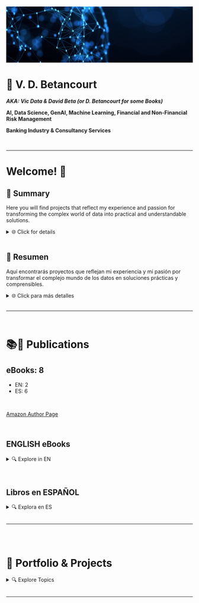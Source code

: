 ![](https://github.com/vbleal/vbleal/blob/main/Im/Main_Banner.gif)

# 📃 V. D. Betancourt

***AKA: Vic Data & David Beta (or D. Betancourt for some Books)***

**AI, Data Science, GenAI, Machine Learning, Financial and Non-Financial Risk Management**

**Banking Industry & Consultancy Services**


<br>

---


# Welcome! 👋

## 📌 Summary

Here you will find projects that reflect my experience and passion for transforming the complex world of data into practical and understandable solutions.

<details>
<summary>🌐 Click for details </summary>

### What defines me:

- 🤖 **AI Enthusiast & Researcher in GenAI and LLMs**: Exploring the potential of Artificial Intelligence and Large Language Models to drive innovation.
- 📊 **Data Scientist & Machine Learning Practitioner**: Turning complex data into actionable insights, with a strong foundation in Data Science and ML.
- 🌎 **Global Perspective**: Experienced in leading diverse, cross-functional teams on tech-driven projects worldwide.
- 📚 **Lifelong Learner**: A strong academic background spanning Data Science, ML, and GenAI.
- 🌱 **Active Community Contributor**: Passionate about knowledge sharing and fostering growth in the AI and tech communities.


</details>

<br>


## 📌 Resumen

Aquí encontrarás proyectos que reflejan mi experiencia y mi pasión por transformar el complejo mundo de los datos en soluciones prácticas y comprensibles.

<details>
<summary>🌐 Click para más detalles </summary>



### Lo que me define:

- 🤖 **Entusiasta e Investigador en GenAI y LLMs**: Explorando el potencial de la Inteligencia Artificial y los Modelos de Lenguaje de Gran Escala para impulsar la innovación.
- 📊 **Científico de Datos y Practicante de Machine Learning**: Transformando datos complejos en insights accionables, con una sólida base en Ciencia de Datos y ML.
- 🌎 **Perspectiva Global**: Experiencia liderando equipos diversos y multifuncionales en proyectos tecnológicos a nivel mundial.
- 📚 **Aprendiz de por Vida**: Fuerte formación académica que abarca Ciencia de Datos, ML y GenAI.
- 🌱 **Contribuidor Activo en la Comunidad**: Apasionado por compartir conocimientos y fomentar el crecimiento en las comunidades de IA y tecnología.


</details>

<br>


---




<br>

# 📚📲 Publications


## eBooks: 8
  - EN: 2
  - ES: 6

<br>

[Amazon Author Page](https://www.amazon.com/stores/D.-Betancourt/author/B0D4B1KD6T?ref_=pe_2466670_811284380&isDramIntegrated=true&shoppingPortalEnabled=true)





<br>

## ENGLISH eBooks

<details>
<summary>🔍 Explore in EN </summary>

<br>

Discover my series **EXPLAINABLE DATA**, where I demystify artificial intelligence and offer accessible guides for everyone.

### 📊🦾 **EXPLAINABLE DATA Series**

<br>

1. **Artificial Intelligence in Plain English.** ***An AI-Guide To Rule Them All***
   

<br>

2. **Big Data for SMEs.** ***8 Solutions for Its Implementation in Small and Medium Enterprises***


<br>
<br>


**Covers**:

<details>
    <summary>🔍 Explore Covers </summary>

<br>

<img src="https://github.com/vbleal/vbleal/blob/main/Im/01XD_EN_01_AI.jpg" width="190" height="300">

<img src="https://github.com/vbleal/vbleal/blob/main/Im/01XD_EN_02_BD_SME.jpg" width="190" height="300">



</details>


</details>





<br>
<br>

## Libros en ESPAÑOL


<details>
<summary>🔍 Explora en ES </summary>

<br>

Descubre mi serie **EXPLAINABLE DATA**, donde desmitifico la inteligencia artificial y ofrezco guías accesibles para todos.

### 📊🦾 **Serie EXPLAINABLE DATA**

<br>

1. **Inteligencia Artificial en Simples Palabras.** ***Una GuIA para Dominarlas a Todas***
    


<br>

2. **Big Data para PYMEs.** ***8 Soluciones para su Implementación en Pequeñas y Medianas Empresas***
 

<br>
<br>

### 📈 **Serie DATA SCIENCE**

<br>

1. **Análisis de Datos con Python:** ***Data Science Nivel 1.*** 

<br>

2. **Análisis de Datos con PySpark:** ***Data Science Nivel 1.*** 

<br>

3. **Análisis de Datos con R y RStudio:** ***Data Science Nivel 1.*** 




<br>
<br>

### 🖥️ **Serie BIG DATA**

<br>

1. **Análisis de Bases de Datos con SQL y Python:** ***Big Data Nivel 1.*** 

<br>





<br>
<br>

**Portadas en Español**:

<details>
    <summary>🔍 Click para explorar </summary>

<br>

<img src="https://github.com/vbleal/vbleal/blob/main/Im/01XD_ES_01_AI.jpg" width="190" height="300">

<img src="https://github.com/vbleal/vbleal/blob/main/Im/01XD_ES_02_BD_PYME.jpg" width="190" height="300">

<img src="https://github.com/vbleal/vbleal/blob/main/Im/02DS_ES_01_DA_Python.jpg" width="190" height="300">

<img src="https://github.com/vbleal/vbleal/blob/main/Im/02DS_ES_02_DA_PySpark.jpg" width="190" height="300">

<img src="https://github.com/vbleal/vbleal/blob/main/Im/02DS_ES_03_DA_RStudio.jpg" width="190" height="300">

<img src="https://github.com/vbleal/vbleal/blob/main/Im/03BD_ES_01_DBA_SQL.jpg" width="190" height="300">




</details>

    
</details>    
    

</details>

<br>


----------------





<br>
<br>

# 📑 Portfolio & Projects



<details>
<summary>🔍 Explore Topics </summary>

<br>

![](https://github.com/vbleal/vbleal/blob/main/Im/Banner_Portfolio.gif)

<br>

## 🦾 Artificial Intelligence, Machine Learning & Deep Learning

<details>
<summary>🔍 Details </summary>

<br>

### 1. **TensorFlow**

   *    [TensorFlow: Playground](https://github.com/vbleal/Playground)


<br>

### 2. **Supervised Learning**

   *    [Supervised Learning: Computer Vision](https://github.com/vbleal/SL_ComputerVision)
  
<br>

### 3. **Redes Neuronales y Deep Learning**

   *    [UrbanSound8K](https://github.com/vbleal/UrbanSound8k)
  
   *    [Vegetable Image Data](https://github.com/vbleal/VegetableImage)

   *    [FX Predictions](https://github.com/vbleal/FX_Predictions)   

   *    [Cripto Currencies Predictions](https://github.com/vbleal/Cripto_Predictions)

   *    [Aeropuertos: Predicción de Operaciones y Pasajeros](https://github.com/vbleal/Airports/tree/main/_Aero_Operations)





<br>

### 4. **Fraud Detection using AI/ML**

     *    [Fraud Detection]()

<br>






   
</details>







<br>
<br>




<br>

## 🦾🖼️🎬📝 Generative Artificial Intelligence (GenAI)

<details>
<summary>🔍 Details </summary>

<br>

### 1. [Text-to-Image](https://github.com/vbleal/GenAI/tree/main/Text-to-Image)

- **Description:** Repositories focused on Image AI-Generated with differente AI-tools.

- **Repositories**

   -  [AI-Architecture]()



<br>

### 2. [Video](https://github.com/vbleal/GenAI/tree/main/Video)

- **Description:** Repositories focused on Video AI-Generated with differente AI-tools.

- **Repositories**

   -  [Video]()







<br>

### 3. [Audio](https://github.com/vbleal/GenAI/tree/main/Audio)

- **Description:** Repositories focused on Audio AI-Generated with differente AI-tools.

- **Repositories**

   -  [Audio]()






<br>


   
</details>







<br>
<br>





## 📊🔮 Data Science

<details>
<summary>🔍 Details </summary>

<br>

### 1. **Visualización de Datos**: [Data Visualization](https://github.com/vbleal/DataViz)

   *    [Titanic](https://github.com/vbleal/DataViz/tree/main/Titanic)

   *    [Loan Data](https://github.com/vbleal/DataViz/tree/main/LoanData)

<br>

### 2. **Generación de Datos Sintéticos (Synthetic Data)**

   *    [Aeropuertos: Repositorio Principal](https://github.com/vbleal/Airports)



  
</details>





<br>
<br>

## 💶 Financial Risk Management

<details>
<summary>🔍 Details </summary>

### 1. **Riesgos Financieros**: [Financial Risks](https://github.com/vbleal/FR)

   *    [FX Predictions](https://github.com/vbleal/FX_Predictions)
     
   *    [Cripto Currencies Predictions](https://github.com/vbleal/Cripto_Predictions)   





</details>






<br>
<br>

## 🐍 Python

<details>
<summary>🔍 Details </summary>

### 1. **Pandas**

   *    [Pandas WhitePaper](https://github.com/vbleal/Pandas)

### 2. **Algorithms**

   *    [Optimization](https://github.com/vbleal/AlgoritmosOptimizacion)


</details>




   


<br>
<br>

## 🧮 Math & Optimization

<details>
<summary>🔍 Details </summary>

### 1. **Algorithms**

   *    [Optimization](https://github.com/vbleal/AlgoritmosOptimizacion)


</details>






<br>
<br>

## 📋 Agile Methodologies

<details>
<summary>🔍 Details </summary>

<br>

### 1. Agile for Data Science

* [Agile in Data Science & Big Data Project](https://github.com/vbleal/AgileDataScience)


</details>






<br>
<br>


## 🚀 Other Projects

<details>
<summary>🔍 Details </summary>

### ✈️ Aeropuertos (AIRPORTS)

<br>

#### 1. **Aeropuertos: Repositorio Principal**
    
   *    [Aeropuertos: Repositorio Principal](https://github.com/vbleal/Airports)

<br>

#### 2. **Aeropuertos: Operaciones y Pasajeros**

   *    [Aeropuertos: Predicción de Operaciones y Pasajeros](https://github.com/vbleal/Airports/tree/main/_Aero_Operations)


<br>

#### 3. **Aeropuertos: Locales y Rentas**

   *    [Aeropuertos: Locales y Rentas](https://github.com/vbleal/Airports/tree/main/_Aero_Rent)


<br>

#### 4. **Aeropuertos y Combustibles: Ingresos y Gastos**

   *    [Aeropuertos: Ingresos y Gastos](https://github.com/vbleal/Airports/tree/main/_Aero_NetIncome)



<br>
<br>

### 💡🌱⚡ Energías Renovables (RENEWABLE ENERGY)


<br>

#### 1. [MAIN (Repositorio Principal)](https://github.com/vbleal/Energy/)

    <br>
    
    * 📂 [Análisis Financiero y de Resultados](https://github.com/vbleal/Energy/tree/main/Financials)
    
    <br>
    
    * 📂 [Análisis del Índice Bursátil](https://github.com/vbleal/Energy/tree/main/Index)
    
    <br>
      
    * 📂 [Análisis Financiero y de Resultados](https://github.com/vbleal/Energy/tree/main/Power)

  


</details>



<br>
<br>

## 🤪 Just 4 Fun

<details>
<summary>🔍 Details </summary>

### 1. None yet


</details>




</details>

<br>


----------------









<!---

>💡 *   *
― 

## 📃 

  

## 📑 


## 📥 


## ㊙️ 


## 📊 



--->





<!---
Comments (not visible)

- 👋 
- 🎯 

- 💞️ I’m looking to collaborate on ...
- 📫 You can reach me out through ...


End Comments
--->




